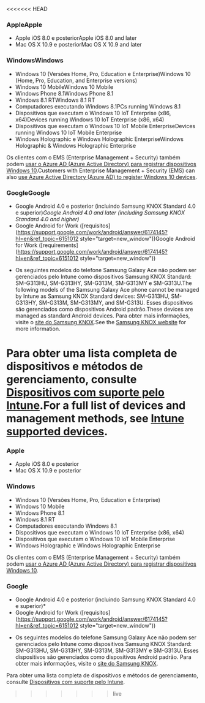 

<<<<<<< HEAD
### <span data-ttu-id="b81e7-101">Apple</span><span class="sxs-lookup"><span data-stu-id="b81e7-101">Apple</span></span>
<a id="apple" class="xliff"></a>
  - <span data-ttu-id="b81e7-102">Apple iOS 8.0 e posterior</span><span class="sxs-lookup"><span data-stu-id="b81e7-102">Apple iOS 8.0 and later</span></span>
  - <span data-ttu-id="b81e7-103">Mac OS X 10.9 e posterior</span><span class="sxs-lookup"><span data-stu-id="b81e7-103">Mac OS X 10.9 and later</span></span>

### <span data-ttu-id="b81e7-104">Windows</span><span class="sxs-lookup"><span data-stu-id="b81e7-104">Windows</span></span>
<a id="windows" class="xliff"></a>
  - <span data-ttu-id="b81e7-105">Windows 10 (Versões Home, Pro, Education e Enterprise)</span><span class="sxs-lookup"><span data-stu-id="b81e7-105">Windows 10 (Home, Pro, Education, and Enterprise versions)</span></span>
  - <span data-ttu-id="b81e7-106">Windows 10 Mobile</span><span class="sxs-lookup"><span data-stu-id="b81e7-106">Windows 10 Mobile</span></span>
  - <span data-ttu-id="b81e7-107">Windows Phone 8.1</span><span class="sxs-lookup"><span data-stu-id="b81e7-107">Windows Phone 8.1</span></span>
  - <span data-ttu-id="b81e7-108">Windows 8.1 RT</span><span class="sxs-lookup"><span data-stu-id="b81e7-108">Windows 8.1 RT</span></span>
  - <span data-ttu-id="b81e7-109">Computadores executando Windows 8.1</span><span class="sxs-lookup"><span data-stu-id="b81e7-109">PCs running Windows 8.1</span></span>
  - <span data-ttu-id="b81e7-110">Dispositivos que executam o Windows 10 IoT Enterprise (x86, x64)</span><span class="sxs-lookup"><span data-stu-id="b81e7-110">Devices running Windows 10 IoT Enterprise (x86, x64)</span></span>
  - <span data-ttu-id="b81e7-111">Dispositivos que executam o Windows 10 IoT Mobile Enterprise</span><span class="sxs-lookup"><span data-stu-id="b81e7-111">Devices running Windows 10 IoT Mobile Enterprise</span></span>
  - <span data-ttu-id="b81e7-112">Windows Holographic e Windows Holographic Enterprise</span><span class="sxs-lookup"><span data-stu-id="b81e7-112">Windows Holographic & Windows Holographic Enterprise</span></span>

  <span data-ttu-id="b81e7-113">Os clientes com o EMS (Enterprise Management + Security) também podem [usar o Azure AD (Azure Active Directory) para registrar dispositivos Windows 10](/intune-classic/deploy-use/set-up-windows-device-management-with-microsoft-intune#azure-active-directory-enrollment).</span><span class="sxs-lookup"><span data-stu-id="b81e7-113">Customers with Enterprise Management + Security  (EMS) can also [use Azure Active Directory (Azure AD) to register Windows 10 devices](/intune-classic/deploy-use/set-up-windows-device-management-with-microsoft-intune#azure-active-directory-enrollment).</span></span>

### <span data-ttu-id="b81e7-114">Google</span><span class="sxs-lookup"><span data-stu-id="b81e7-114">Google</span></span>
<a id="google" class="xliff"></a>
- <span data-ttu-id="b81e7-115">Google Android 4.0 e posterior (incluindo Samsung KNOX Standard 4.0 e superior)*</span><span class="sxs-lookup"><span data-stu-id="b81e7-115">Google Android 4.0 and later (including Samsung KNOX Standard 4.0 and higher)*</span></span>
- <span data-ttu-id="b81e7-116">Google Android for Work ([requisitos](https://support.google.com/work/android/answer/6174145?hl=en&ref_topic=6151012 style="target=new_window"))</span><span class="sxs-lookup"><span data-stu-id="b81e7-116">Google Android for Work ([requirements](https://support.google.com/work/android/answer/6174145?hl=en&ref_topic=6151012 style="target=new_window"))</span></span>

* <span data-ttu-id="b81e7-117">Os seguintes modelos do telefone Samsung Galaxy Ace não podem ser gerenciados pelo Intune como dispositivos Samsung KNOX Standard: SM-G313HU, SM-G313HY, SM-G313M, SM-G313MY e SM-G313U.</span><span class="sxs-lookup"><span data-stu-id="b81e7-117">The following models of the Samsung Galaxy Ace phone cannot be managed by Intune as Samsung KNOX Standard devices: SM-G313HU, SM-G313HY, SM-G313M, SM-G313MY, and SM-G313U.</span></span> <span data-ttu-id="b81e7-118">Esses dispositivos são gerenciados como dispositivos Android padrão.</span><span class="sxs-lookup"><span data-stu-id="b81e7-118">These devices are managed as standard Android devices.</span></span> <span data-ttu-id="b81e7-119">Para obter mais informações, visite o [site do Samsung KNOX](https://www.samsungknox.com/en).</span><span class="sxs-lookup"><span data-stu-id="b81e7-119">See the [Samsung KNOX website](https://www.samsungknox.com/en) for more information.</span></span>

<span data-ttu-id="b81e7-120">Para obter uma lista completa de dispositivos e métodos de gerenciamento, consulte [Dispositivos com suporte pelo Intune](/intune/supported-devices-browsers#intune-supported-devices).</span><span class="sxs-lookup"><span data-stu-id="b81e7-120">For a full list of devices and management methods, see [Intune supported devices](/intune/supported-devices-browsers#intune-supported-devices).</span></span>
=======
### Apple
<a id="apple" class="xliff"></a>
  - Apple iOS 8.0 e posterior
  - Mac OS X 10.9 e posterior

### Windows
<a id="windows" class="xliff"></a>
  - Windows 10 (Versões Home, Pro, Education e Enterprise)
  - Windows 10 Mobile
  - Windows Phone 8.1
  - Windows 8.1 RT
  - Computadores executando Windows 8.1
  - Dispositivos que executam o Windows 10 IoT Enterprise (x86, x64)
  - Dispositivos que executam o Windows 10 IoT Mobile Enterprise
  - Windows Holographic e Windows Holographic Enterprise

  Os clientes com o EMS (Enterprise Management + Security) também podem [usar o Azure AD (Azure Active Directory) para registrar dispositivos Windows 10](/intune-classic/deploy-use/set-up-windows-device-management-with-microsoft-intune#azure-active-directory-enrollment).

### Google
<a id="google" class="xliff"></a>
- Google Android 4.0 e posterior (incluindo Samsung KNOX Standard 4.0 e superior)*
- Google Android for Work ([requisitos](https://support.google.com/work/android/answer/6174145?hl=en&ref_topic=6151012 style="target=new_window"))

* Os seguintes modelos do telefone Samsung Galaxy Ace não podem ser gerenciados pelo Intune como dispositivos Samsung KNOX Standard: SM-G313HU, SM-G313HY, SM-G313M, SM-G313MY e SM-G313U. Esses dispositivos são gerenciados como dispositivos Android padrão. Para obter mais informações, visite o [site do Samsung KNOX](https://www.samsungknox.com/en).

Para obter uma lista completa de dispositivos e métodos de gerenciamento, consulte [Dispositivos com suporte pelo Intune](/intune/supported-devices-browsers#intune-supported-devices).
>>>>>>> live
